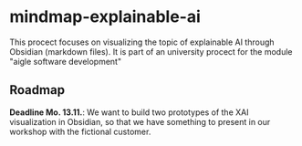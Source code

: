 # mindmap-explainable-ai
This procect focuses on visualizing the topic of explainable AI through Obsidian (markdown files). It is part of an university procect for the module "aigle software development"

## Roadmap
**Deadline Mo. 13.11.**: We want to build two prototypes of the XAI visualization in Obsidian, so that we have something to present in our workshop with the fictional customer.
